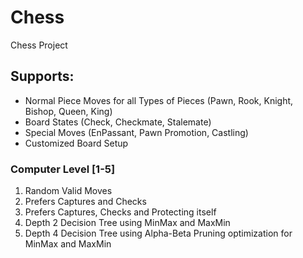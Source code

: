 # Chess
Chess Project

## Supports:
- Normal Piece Moves for all Types of Pieces (Pawn, Rook, Knight, Bishop, Queen, King)
- Board States (Check, Checkmate, Stalemate)
- Special Moves (EnPassant, Pawn Promotion, Castling)
- Customized Board Setup
### Computer Level [1-5]
  1) Random Valid Moves
  2) Prefers Captures and Checks
  3) Prefers Captures, Checks and Protecting itself
  4) Depth 2 Decision Tree using MinMax and MaxMin
  5) Depth 4 Decision Tree using Alpha-Beta Pruning optimization for MinMax and MaxMin
  
